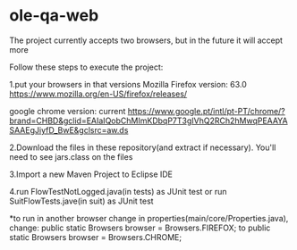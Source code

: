 # ole-qa-web
The project currently accepts two browsers, but in the future it will accept more

Follow these steps to execute the project:

1.put your browsers in that versions
Mozilla Firefox version: 63.0
https://www.mozilla.org/en-US/firefox/releases/

google chrome version: current
https://www.google.pt/intl/pt-PT/chrome/?brand=CHBD&gclid=EAIaIQobChMImKDbqP7T3gIVhQ2RCh2hMwqPEAAYASAAEgJiyfD_BwE&gclsrc=aw.ds


2.Download the files in these repository(and extract if necessary). You'll need to see jars.class on the files


3.Import a new Maven Project to Eclipse IDE


4.run FlowTestNotLogged.java(in tests) as JUnit test
   or
   run SuitFlowTests.jave(in suit) as JUnit test

*to run in another browser change in properties(main/core/Properties.java), change:
public static Browsers browser = Browsers.FIREFOX;
to
public static Browsers browser = Browsers.CHROME;
